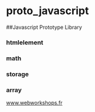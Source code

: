 # proto_javascript


##Javascript Prototype Library 

### htmlelement
### math
### storage
### array

www.webworkshops.fr 

